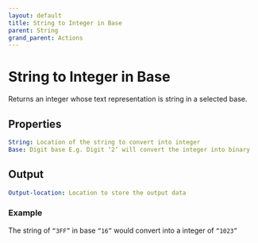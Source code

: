 ```yaml
---
layout: default
title: String to Integer in Base
parent: String
grand_parent: Actions
---
```

# String to Integer in Base
Returns an integer whose text representation is string in a selected base.

## Properties
```yaml
String: Location of the string to convert into integer
Base: Digit base E.g. Digit ‘2’ will convert the integer into binary
```

## Output
```yaml
Output-location: Location to store the output data
```

### Example
The string of `“3FF”` in base `“16”` would convert into a integer of `“1023”`
